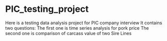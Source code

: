 # PIC_testing_project
Here is a testing data analysis project for PIC company interview
It contains two questions:
The first one is time series analysis for pork price
The second one is comparison of carcass value of two Sire Lines
